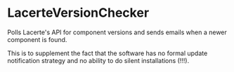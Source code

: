 # LacerteVersionChecker

Polls Lacerte's API for component versions and sends emails when a newer component is found.

This is to supplement the fact that the software has no formal update notification strategy and no ability to do silent installations (!!!).

